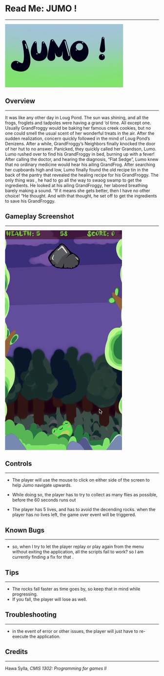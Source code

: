 # **Read Me: JUMO !**
___

![Jumo](logo.png)
## **Overview**
___

It was like any other day in Loug Pond. The sun was shining, and all the frogs, froglets and tadpoles were having a grand ‘ol time. All except one. Usually GrandFroggy would be baking her famous creek cookies, but no one could smell the usual scent of her wonderful treats in the air. After the sudden realization, concern quickly followed in the mind of Loug Pond’s Denizens. After a while, GrandFroggy’s Neighbors finally knocked the door of her hut to no answer. Panicked, they quickly called her Grandson, Lumo. Lumo rushed over to find his GrandFroggy in bed, burning up with a fever! After calling the doctor, and hearing the diagnosis, “Flat Sedge”, Lumo knew that no ordinary medicine would hear his ailing GrandFrog.
After searching her cupboards high and low, Lumo finally found the old recipe tin in the back of the pantry that revealed the healing recipe for his GrandFroggy. The only thing was , he had to go all the way to swaog swamp to get the ingredients. He looked at his ailing GrandFroggy, her labored breathing barely making a sound. “If it means she gets better, then I have no other choice! “He thought. And with that thought, he set off to get the ingredients to save his GrandFroggy.

## **Gameplay Screenshot**
---
![GamePlay](gameplay.png)

## **Controls**
---

* The player will use the mouse to click on either side of the screen to help Jumo navigate upwards.

* While doing so, the player has to try to collect as many flies as possible, before the 60 seconds runs out 

* The player has 5 lives, and has to avoid the decending rocks. when the player has no lives left, the game over event will be triggered.


## **Known Bugs**
---
* so, when I try to let the player replay or play again from the menu without exiting the application, all the scripts fail to work? so I am currently finding a fix for that .  

## **Tips**
---
* The rocks fall faster as time goes by, so keep that in mind while progressing. 
* If you fall, the player will lose as well. 

## **Troubleshooting**
---

* in the event of error or other issues, the player will just have to re-execute the application. 

## **Credits**
---
Hawa Sylla, _CMIS 1302: Programming for games II_